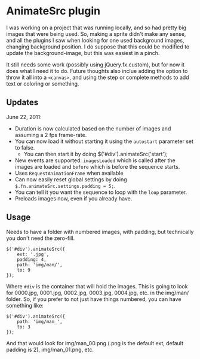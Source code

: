 # AnimateSrc plugin

I was working on a project that was running locally, and so had pretty big images that were being used.  So, making a sprite didn't make any sense, and all the plugins I saw when looking for one used background images, changing background position.  I do suppose that this could be modified to update the background-image, but this was easiest in a pinch.

It still needs some work (possibly using jQuery.fx.custom), but for now it does what I need it to do.  Future thoughts also inclue adding the option to throw it all into a `<canvas>`, and using the step or complete methods to add text or coloring or something.

## Updates

June 22, 2011:

* Duration is now calculated based on the number of images and assuming a 2 fps frame-rate.
* You can now load it without starting it using the `autostart` parameter set to false.
  * You can then start it by doing $('#div').animateSrc('start');
* New events are supported: `imagesLoaded` which is called after the images are loaded and `before` which is before the sequence starts.
* Uses `RequestAnimationFrame` when available
* Can now easily reset global settings by doing `$.fn.animateSrc.settings.padding = 5;`.
* You can tell it you want the sequence to loop with the `loop` parameter.
* Preloads images now, even if you already have.

## Usage

Needs to have a folder with numbered images, with padding, but technically you don't need the zero-fill.

    $('#div').animateSrc({
        ext: '.jpg',
        padding: 4,
        path: 'img/man/',
        to: 9
    });

Where `#div` is the container that will hold the images. This is going to look for 0000.jpg, 0001.jpg, 0002.jpg, 0003.jpg, 0004.jpg, etc. in the img/man/ folder.  So, if you prefer to not just have things numbered, you can have something like:

    $('#div').animateSrc({
        path: 'img/man_',
        to: 3
    });

And that would look for img/man_00.png (.png is the default ext, default padding is 2), img/man_01.png, etc.